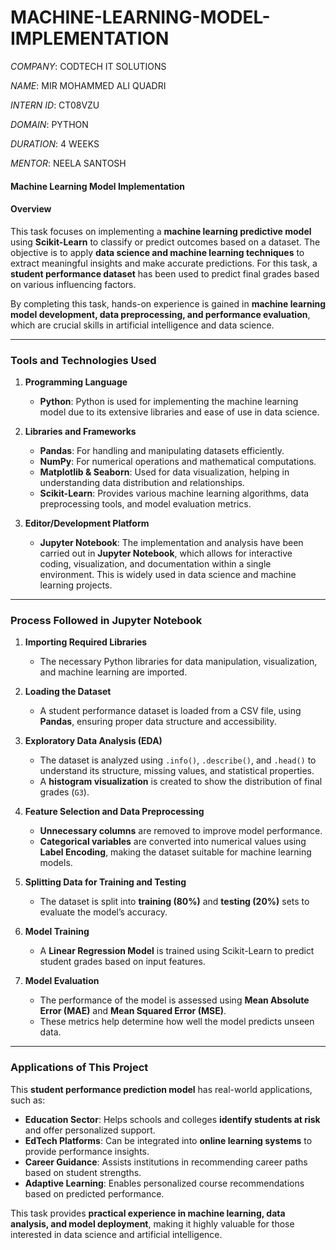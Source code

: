 # MACHINE-LEARNING-MODEL-IMPLEMENTATION

*COMPANY*: CODTECH IT SOLUTIONS

*NAME*: MIR MOHAMMED ALI QUADRI

*INTERN ID*: CT08VZU

*DOMAIN*: PYTHON

*DURATION*: 4 WEEKS

*MENTOR*: NEELA SANTOSH

#### **Machine Learning Model Implementation**

#### **Overview**  
This task focuses on implementing a **machine learning predictive model** using **Scikit-Learn** to classify or predict outcomes based on a dataset. The objective is to apply **data science and machine learning techniques** to extract meaningful insights and make accurate predictions. For this task, a **student performance dataset** has been used to predict final grades based on various influencing factors.  

By completing this task, hands-on experience is gained in **machine learning model development, data preprocessing, and performance evaluation**, which are crucial skills in artificial intelligence and data science.  

---

### **Tools and Technologies Used**  

1. **Programming Language**  
   - **Python**: Python is used for implementing the machine learning model due to its extensive libraries and ease of use in data science.  

2. **Libraries and Frameworks**  
   - **Pandas**: For handling and manipulating datasets efficiently.  
   - **NumPy**: For numerical operations and mathematical computations.  
   - **Matplotlib & Seaborn**: Used for data visualization, helping in understanding data distribution and relationships.  
   - **Scikit-Learn**: Provides various machine learning algorithms, data preprocessing tools, and model evaluation metrics.  

3. **Editor/Development Platform**  
   - **Jupyter Notebook**: The implementation and analysis have been carried out in **Jupyter Notebook**, which allows for interactive coding, visualization, and documentation within a single environment. This is widely used in data science and machine learning projects.  

---

### **Process Followed in Jupyter Notebook**  

1. **Importing Required Libraries**  
   - The necessary Python libraries for data manipulation, visualization, and machine learning are imported.  

2. **Loading the Dataset**  
   - A student performance dataset is loaded from a CSV file, using **Pandas**, ensuring proper data structure and accessibility.  

3. **Exploratory Data Analysis (EDA)**  
   - The dataset is analyzed using `.info()`, `.describe()`, and `.head()` to understand its structure, missing values, and statistical properties.  
   - A **histogram visualization** is created to show the distribution of final grades (`G3`).  

4. **Feature Selection and Data Preprocessing**  
   - **Unnecessary columns** are removed to improve model performance.  
   - **Categorical variables** are converted into numerical values using **Label Encoding**, making the dataset suitable for machine learning models.  

5. **Splitting Data for Training and Testing**  
   - The dataset is split into **training (80%)** and **testing (20%)** sets to evaluate the model’s accuracy.  

6. **Model Training**  
   - A **Linear Regression Model** is trained using Scikit-Learn to predict student grades based on input features.  

7. **Model Evaluation**  
   - The performance of the model is assessed using **Mean Absolute Error (MAE)** and **Mean Squared Error (MSE)**.  
   - These metrics help determine how well the model predicts unseen data.  

---

### **Applications of This Project**  

This **student performance prediction model** has real-world applications, such as:  

- **Education Sector**: Helps schools and colleges **identify students at risk** and offer personalized support.  
- **EdTech Platforms**: Can be integrated into **online learning systems** to provide performance insights.  
- **Career Guidance**: Assists institutions in recommending career paths based on student strengths.  
- **Adaptive Learning**: Enables personalized course recommendations based on predicted performance.  

This task provides **practical experience in machine learning, data analysis, and model deployment**, making it highly valuable for those interested in data science and artificial intelligence.  

